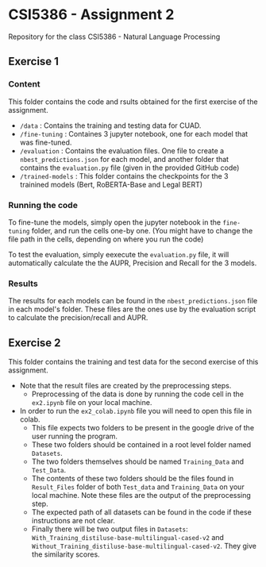 # CSI5386 - Assignment 2
Repository for the class CSI5386 - Natural Language Processing

## Exercise 1

### Content 
This folder contains the code and rsults obtained for the first exercise of the assignment. 
- `/data` : Contains the training and testing data for CUAD.
- `/fine-tuning` : Containes 3 jupyter notebook, one for each model that was fine-tuned. 
- `/evaluation` : Contains the evaluation files. One file to create a `nbest_predictions.json` for each model, and another folder that contains the `evaluation.py` file (given in the provided GitHub code)
- `/trained-models` : This folder contains the checkpoints for the 3 trainined models (Bert, RoBERTA-Base and Legal BERT)

### Running the code 
To fine-tune the models, simply open the jupyter notebook in the `fine-tuning` folder, and run the cells one-by one. (You might have to change the file path in the cells, depending on where you run the code)

To test the evaluation, simply eexecute the `evaluation.py` file, it will automatically calculate the the AUPR, Precision and Recall for the 3 models. 

### Results 
The results for each models can be found in the `nbest_predictions.json` file in each model's folder. These files are the ones use by the evaluation script to calculate the precision/recall and AUPR.

## Exercise 2
This folder contains the training and test data for the second exercise of this assignment.
- Note that the result files are created by the preprocessing steps.
    - Preprocessing of the data is done by running the code cell in the `ex2.ipynb` file on your local machine.
- In order to run the `ex2_colab.ipynb` file you will need to open this file in colab.
    - This file expects two folders to be present in the google drive of the user running the program.
    - These two folders should be contained in a root level folder named `Datasets`.
    - The two folders themselves should be named `Training_Data` and `Test_Data`.
    - The contents of these two folders should be the files found in `Result_Files` folder of both `Test_data` and
    `Training_Data` on your local machine. Note these files are the output of the preprocessing step.
    - The expected path of all datasets can be found in the code if these instructions are not clear.
    - Finally there will be two output files in `Datasets`: `With_Training_distiluse-base-multilingual-cased-v2` and 
      `Without_Training_distiluse-base-multilingual-cased-v2`. They give the similarity scores.
